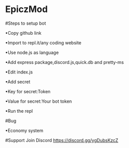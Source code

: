 # EpiczMod
#Steps to setup bot

•Copy github link

•Import to repl.it/any coding website

•Use node.js as language

•Add express package,discord.js,quick.db and pretty-ms

•Edit index.js

•Add secret

•Key for secret:Token

•Value for secret:Your bot token

•Run the repl

#Bug

•Economy system

#Support
Join Discord https://discord.gg/ygDubsKzcZ
